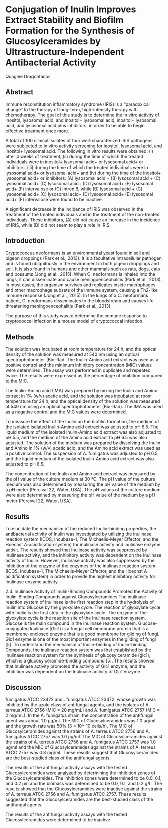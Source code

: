 # Conjugation of Inulin Improves Extract Stability and Biofilm Formation for the Synthesis of Glucosylceramides by Ultrastructure-Independent Antibacterial Activity
Quaglee Dragontacos


## Abstract
Immune reconstitution inflammatory syndrome (IRIS) is a “paradoxical change” to the therapy of long-term, high-intensity therapy with chemotherapy. The goal of this study is to determine the in vitro activity of inositol, lysosomal acid, and inositol+ lysosomal acid, inositol+ lysosomal acid, and lysosomal acid plus inhibitors, in order to be able to begin effective treatment once more.

A total of 100 clinical isolates of four well-characterized IRIS pathogens were subjected to in vitro activity screening for inositol, lysosomal acid, and inositol+ lysosomal acid. The following in vitro results were obtained: (i) after 4 weeks of treatment, (ii) during the time of which the treated individuals were in inositol+ lysosomal acid+ or lysosomal acid+ or inhibitors, (iii) during the time of which the treated individuals were in lysosomal acid+ or lysosomal acid+ and (iv) during the time of the inositol+ lysosomal acid+ or inhibitors: (A) lysosomal acid + (B) lysosomal acid + (C) lysosomal acid+ (C) lysosomal acid+ (D) lysosomal acid+ (E) lysosomal acid+ (F) intervalose or (G) intron 6, while (B) lysosomal acid + (C) lysosomal acid+ (C) lysosomal acid+ (D) lysosomal acid+ (E) lysosomal acid+ (F) intervalose were found to be inactive.

A significant decrease in the incidence of IRIS was observed in the treatment of the treated individuals and in the treatment of the non-treated individuals. These inhibitors, (A) did not cause an increase in the incidence of IRIS, while (B) did not seem to play a role in IRIS.


## Introduction
Cryptococcus neoformans is an environmental yeast found in soil and pigeon droppings (Park et al., 2013). It is a facultative intracellular pathogen and is found ubiquitously in the environment in both pigeon droppings and soil. It is also found in humans and other mammals such as rats, dogs, cats and possums (Jong et al., 2015). When C. neoformans is inhaled into the lungs, it can disseminate and cause meningoencephalitis (Park et al., 2013). In most cases, the organism survives and replicates inside macrophages and other macrophage subsets of the immune system, causing a Th2-like immune response (Jong et al., 2015). In the lungs of a C. neoformans patient, C. neoformans disseminates to the bloodstream and causes life-threatening meningoencephalitis (Park et al., 2013).

The purpose of this study was to determine the immune response to cryptococcal infection in a mouse model of cryptococcal infection.


## Methods
The solution was incubated at room temperature for 24 h, and the optical density of the solution was measured at 540 nm using an optical spectrophotometer (Bio-Rad. The Inulin-Amino acid extract was used as a positive control and the minimum inhibitory concentration (MIC) values were determined. The assay was performed in duplicate and repeated twice. The results were expressed as the percentage of inhibition compared to the MIC.

The Inulin-Amino acid (IMA) was prepared by mixing the Inulin and Amino extract in 1% (w/v) acetic acid, and the solution was incubated at room temperature for 24 h, and the optical density of the solution was measured at 540 nm using an optical spectrophotometer (Bio-Rad). The IMA was used as a negative control and the MIC values were determined.

To measure the effect of the Inulin on the biofilm formation, the medium of the isolated isolated Inulin-Amino acid extract was adjusted to pH 6.5. The liquid medium of the isolated Inulin-Amino acid extract was also adjusted to pH 5.5, and the medium of the Amino acid extract to pH 6.5 was also adjusted. The solution of the medium was prepared by dissolving the Inulin and Amino in 1% (w/v) acetic acid, and the Amino acid extract was used as a positive control. The suspension of A. fumigatus was adjusted to pH 6.5, and the liquid medium of the isolated Inulin-Amino acid extract was also adjusted to pH 6.5.

The concentration of the Inulin and Amino acid extract was measured by the pH value of the culture medium at 30 °C. The pH value of the culture medium was also determined by measuring the pH value of the medium by a pH meter (Percival 22, Water, USA). The pH values of the culture medium were also determined by measuring the pH value of the medium by a pH meter (Percival 22, Water, USA).


## Results
To elucidate the mechanism of the reduced Inulin-binding properties, the antibacterial activity of Inulin was investigated by utilizing the inulinase reaction system (ICOS, Incubase-1, The Michaelis-Meyer Effector, and the Hoechst A-acidification system) for inulinase activity and inulinase enzyme activit. The results showed that Inulinase activity was suppressed by Inulinase activity, and the inhibitory activity was dependent on the Inulinase activity of Inulin. However, Inulinase activity was also suppressed by the inhibition of the enzyme of the enzymes of the inulinase reaction system (ICOS, Incubase-1, The Michaelis-Meyer Effector, and the Hoechst A-acidification system) in order to provide the highest inhibitory activity for Inulinase enzyme activity.

2.4. Inulinase Activity of Inulin-Binding Compounds Promoted the Activity of Inulin-Binding Compounds against Glucosylceramides
The inulinase reaction system of Inulinase is the first reaction step in the hydrolysis of Inulin into Glucose by the glyoxylate cycle. The reaction of glyoxylate cycle with Inulin is the first step in the glyoxylate cycle. The enzyme of the glyoxylate cycle is the reaction site of the Inulinase reaction system. Glucose is the main compound in the Inulinase reaction system. Glucose-conjugated Inulinase (Glc1) is a fungal cell membrane protein that is a membrane-enclosed enzyme that is a good membrane for gliding of fungi. Glc1 enzyme is one of the most important enzymes in the gliding of fungi [5]. To understand the mechanism of Inulin-binding of Inulin-binding Compounds, the inulinase reaction system was first established by the inulinase reaction system for the synthesis of glucosylceramide (glc1), which is a glucosylceramide-binding compound [5]. The results showed that Inulinase activity promoted the activity of Glc1 enzyme, and the inhibition was dependent on the Inulinase activity of Glc1 enzyme.


## Discussion
fumigatus ATCC 23472 and . fumigatus ATCC 23472, whose growth was inhibited by the azole class of antifungal agents, and the isolates of A. terreus ATCC 2756 (MIC = 20 mg/mL) and A. fumigatus ATCC 2757 (MIC = 2 mg/mL). In the A. fumigatus strain, the concentration of the antifungal agent was about 1.0 µg/ml. The MIC of Glucosylceramides was 1.0 µg/ml and the growth rate was 50% (3 × 10^-10 cells/h). The MIC of Glucosylceramides against the strains of A. terreus ATCC 2756 and A. fumigatus ATCC 2757 was 1.0 µg/ml. The MIC of Glucosylceramides against the strains of A. terreus ATCC 2756 and A. fumigatus ATCC 2757 was 1.0 µg/ml and the MIC of Glucosylceramides against the strains of A. terreus ATCC 2757 was 0.8 mg/ml. These results suggest that Glucosylceramides are the best-studied class of the antifungal agents.

The results of the antifungal activity assays with the tested Glucosylceramides were analyzed by determining the inhibition zones of the Glucosylceramides. The inhibition zones were determined to be 0.0, 0.1, and 0.2 µm and the biomass was determined to be 0.0, 0.1, and 0.2 g/L. The results showed that the Glucosylceramides were inactive against the strains of A. terreus ATCC 2756 and A. fumigatus ATCC 2757. These results suggested that the Glucosylceramides are the best-studied class of the antifungal agents.

The results of the antifungal activity assays with the tested Glucosylceramides were determined to be inactive.
